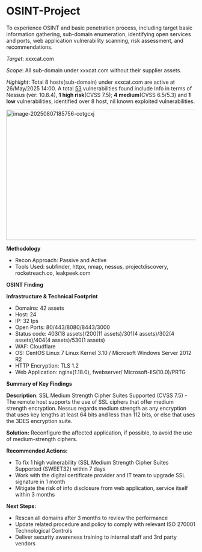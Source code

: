 # OSINT-Project
To experience OSINT and basic penetration process, including target basic information gathering, sub-domain enumeration, identifying open services and ports, web application vulnerability scanning, risk assessment, and recommendations.

*Target*: xxxcat.com

*Scope*: All sub-domain under xxxcat.com without their supplier assets.

*Highlight*: Total 8 hosts(sub-domain) under xxxcat.com are active at 26/May/2025 14:00. A total <u>53</u> vulnerabilities found include Info in terms of Nessus (ver: 10.8.4), **1 high risk**(CVSS 7.5); **4 medium**(CVSS 6.5/5.3) and **1 low** vulnerabilities, identified over 8 host,  nil known exploited vulnerabilities.

<img width="962" height="346" alt="image-20250807185756-cotgcxj" src="https://github.com/user-attachments/assets/fdc94b1a-82a4-46eb-8c6d-0ea9b18bb4ff" />

**Methodology**

- Recon Approach: Passive and Active
- Tools Used: subfinder, httpx, nmap, nessus, projectdiscovery, rocketreach.co, leakpeek.com

**OSINT Finding**

**Infrastructure &amp; Technical Footprint**

- Domains: 42 assets
- Host: 24
- IP: 32 Ips
- Open Ports: 80/443/8080/8443/3000
- Status code: 403(18 assets)/200(11 assets)/301(4 assets)/302(4 assets)/404(4 assets)/530(1 assets)
- WAF: Cloudflare
- OS: CentOS Linux 7 Linux Kernel 3.10 / Microsoft Windows Server 2012 R2
- HTTP Encryption: TLS 1.2
- Web Application: nginx(1.18.0), fwebserver/ Microsoft-IIS(10.0)/PRTG

**Summary of Key Findings**

**Description**: SSL Medium Strength Cipher Suites Supported (CVSS 7.5) - The remote host supports the use of SSL ciphers that offer medium strength encryption. Nessus regards medium strength as any encryption that uses key lengths at least 64 bits and less than 112 bits, or else that uses the 3DES encryption suite.

**Solution:**  Reconfigure the affected application, if possible, to avoid the use of medium-strength ciphers.

**Recommended Actions:**

- To fix 1 high vulnerability (SSL Medium Strength Cipher Suites Supported (SWEET32) within 7 days
- Work with the digital certificate provider and IT team to upgrade SSL signature in 1 month
- Mitigate the risk of info disclosure from web application, service itself within 3 months

**Next Steps:**

- Rescan all domains after 3 months to review the performance
- Update related procedure and policy to comply with relevant ISO 270001 Technological Controls
- Deliver security awareness training to internal staff and 3rd party vendors

